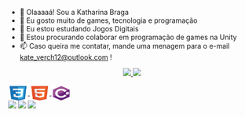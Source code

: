 - 👋 Olaaaaá! Sou a Katharina Braga
- 👀 Eu gosto muito de games, tecnologia e programação
- 🌱 Eu estou estudando Jogos Digitais
- 💞️ Estou procurando colaborar em programação de games na Unity
- 📫 Caso queira me contatar, mande uma menagem para o e-mail kate_verch12@outlook.com !

<div align="center">
  <a href="https://github.com/KatharinaBraga">
  <img height="180em" src="https://github-readme-stats.vercel.app/api?username=KatharinaBraga&show_icons=true&theme=dark&include_all_commits=true&count_private=true"/>
  <img height="180em" src="https://github-readme-stats.vercel.app/api/top-langs/?username=KatharinaBraga&layout=compact&langs_count=7&theme=dark"/>
</div>

<div style="display: inline_block"><br>
<img align="center" alt="Rafa-CSS" height="30" width="40" src="https://raw.githubusercontent.com/devicons/devicon/master/icons/css3/css3-original.svg">
<img align="center" alt="Rafa-HTML" height="30" width="40" src="https://raw.githubusercontent.com/devicons/devicon/master/icons/html5/html5-original.svg">
<img align="center" alt="Rafa-Csharp" height="30" width="40" src="https://raw.githubusercontent.com/devicons/devicon/master/icons/csharp/csharp-original.svg">
<div>

<div>
  <a href="https://instagram.com/kathrynverdh" target="_blank"><img src="https://img.shields.io/badge/-Instagram-%23E4405F?style=for-the-badge&logo=instagram&logoColor=white" target="_blank"></a>
  <a href = "mailto:kate_verch12@outloo.com"><img src="https://img.shields.io/badge/-outlook-%23333?style=for-the-badge&logo=outlook&logoColor=white" target="_blank"></a>
  <a href="https://www.linkedin.com/in/katharina-braga/" target="_blank"><img src="https://img.shields.io/badge/-LinkedIn-%230077B5?style=for-the-badge&logo=linkedin&logoColor=white" target="_blank"></a> 
